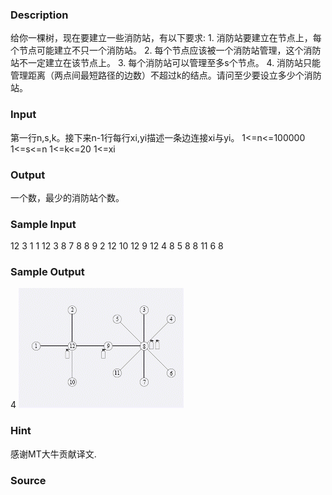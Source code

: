 
### Description
给你一棵树，现在要建立一些消防站，有以下要求: 1. 消防站要建立在节点上，每个节点可能建立不只一个消防站。 2. 每个节点应该被一个消防站管理，这个消防站不一定建立在该节点上。 3. 每个消防站可以管理至多s个节点。 4. 消防站只能管理距离（两点间最短路径的边数）不超过k的结点。请问至少要设立多少个消防站。
### Input
第一行n,s,k。接下来n-1行每行xi,yi描述一条边连接xi与yi。 1<=n<=100000 1<=s<=n 1<=k<=20 1<=xi
### Output
一个数，最少的消防站个数。
### Sample Input
12 3 1
1 12
3 8
7 8
8 9
2 12
10 12
9 12
4 8
5 8
8 11
6 8

### Sample Output
4
![](/images/1117.jpg)
### Hint
感谢MT大牛贡献译文.
### Source

